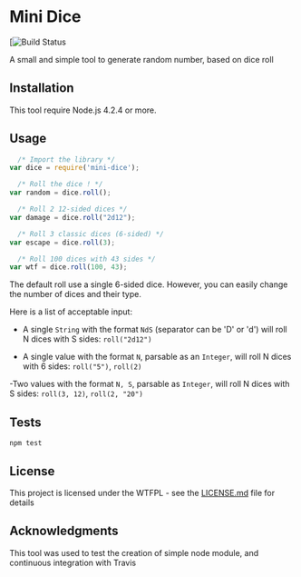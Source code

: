 Mini Dice
=========
[![Build Status](https://travis-ci.org/Ogus/mini-dice.svg?branch=master)

A small and simple tool to generate random number, based on dice roll

## Installation

This tool require Node.js 4.2.4 or more.


## Usage

```js
  /* Import the library */
var dice = require('mini-dice');

  /* Roll the dice ! */
var random = dice.roll();

  /* Roll 2 12-sided dices */
var damage = dice.roll("2d12");

  /* Roll 3 classic dices (6-sided) */
var escape = dice.roll(3);

  /* Roll 100 dices with 43 sides */
var wtf = dice.roll(100, 43);
```

The default roll use a single 6-sided dice. However, you can easily change the number of dices and their type.

Here is a list of acceptable input:

- A single `String` with the format `NdS` (separator can be 'D' or 'd') will roll N dices with S sides: `roll("2d12")`

- A single value with the format `N`, parsable as an `Integer`, will roll N dices with 6 sides: `roll("5")`, `roll(2)`

-Two values with the format `N, S`, parsable as `Integer`, will roll N dices with S sides: `roll(3, 12)`, `roll(2, "20")`


## Tests

`npm test`


## License

This project is licensed under the WTFPL - see the [LICENSE.md](LICENSE.md) file for details


## Acknowledgments

This tool was used to test the creation of simple node module, and continuous integration with Travis
